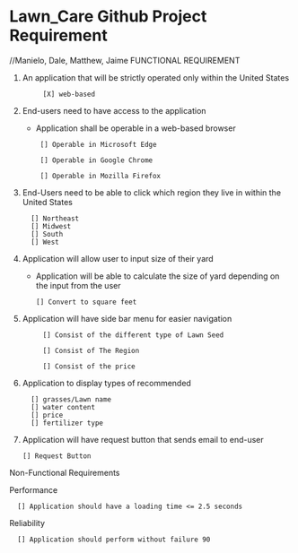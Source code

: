 # Lawn_Care Github Project Requirement
//Manielo, Dale, Matthew, Jaime
FUNCTIONAL REQUIREMENT
1. An application that will be strictly operated only within the United States 

            [X] web-based  

2. End-users need to have access to the application 

   - Application shall be operable in a web-based browser 

          [] Operable in Microsoft Edge 

          [] Operable in Google Chrome 

          [] Operable in Mozilla Firefox 

3. End-Users need to be able to click which region they live in within the United States 

         [] Northeast
         [] Midwest
         [] South
         [] West 

4. Application will allow user to input size of their yard 

      - Application will be able to calculate the size of yard depending on the input from the user 

            [] Convert to square feet 

5. Application will have side bar menu for easier navigation 

            [] Consist of the different type of Lawn Seed 
      
            [] Consist of The Region 
      
            [] Consist of the price 

6. Application to display types of recommended
   
         [] grasses/Lawn name
         [] water content
         [] price
         [] fertilizer type 

8. Application will have request button that sends email to end-user

       [] Request Button
            
Non-Functional Requirements 

Performance 

      [] Application should have a loading time <= 2.5 seconds 

Reliability  

      [] Application should perform without failure 90 

